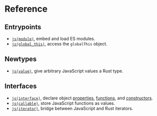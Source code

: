 # Reference

## Entrypoints

- [`js(module)`](module.md), embed and load ES modules.
- [`js(global_this)`](global-this.md), access the `globalThis` object.

## Newtypes

- [`js(value)`](value.md), give arbitrary JavaScript values a Rust type.

## Interfaces

- [`js(interface)`](interface.md), declare object [properties](interface/prop.md),
  [functions](interface/func.md), and [constructors](interface/new.md).
- [`js(callable)`](callable.md), store JavaScript functions as values.
- [`js(iterator)`](iterator.md), bridge between JavaScript and Rust iterators.
